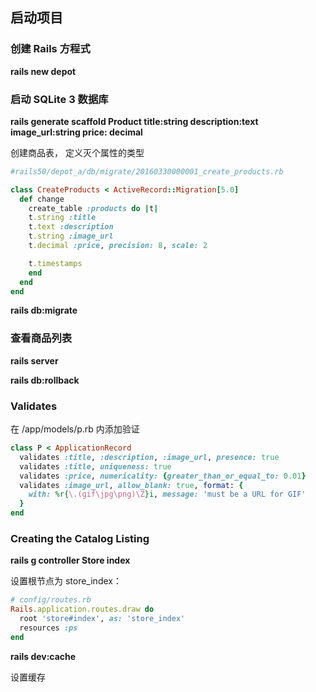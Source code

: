 ## 启动项目

### 创建 Rails 方程式

**rails new depot**


### 启动 SQLite 3 数据库

**rails generate scaffold Product title:string description:text image_url:string price: decimal**

创建商品表， 定义灭个属性的类型


```rb
#rails50/depot_a/db/migrate/20160330000001_create_products.rb

class CreateProducts < ActiveRecord::Migration[5.0]
  def change
    create_table :products do |t|
    t.string :title
    t.text :description
    t.string :image_url
    t.decimal :price, precision: 8, scale: 2

    t.timestamps
    end
  end
end
```

**rails db:migrate**

### 查看商品列表

**rails server**

**rails db:rollback**

### Validates

在 /app/models/p.rb 内添加验证

```rb
class P < ApplicationRecord
  validates :title, :description, :image_url, presence: true
  validates :title, uniqueness: true
  validates :price, numericality: {greater_than_or_equal_to: 0.01}
  validates :image_url, allow_blank: true, format: {
    with: %r{\.(gif\jpg\png)\Z}i, message: 'must be a URL for GIF'
  }
end
```

### Creating the Catalog Listing

**rails g controller Store index**

设置根节点为 store_index：

```rb
# config/routes.rb
Rails.application.routes.draw do
  root 'store#index', as: 'store_index'
  resources :ps
end
```

**rails dev:cache**

设置缓存
